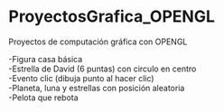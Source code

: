 # ProyectosGrafica_OPENGL
Proyectos de computación gráfica con OPENGL

-Figura casa básica <br>
-Estrella de David (6 puntas) con circulo en centro <br>
-Evento clic (dibuja punto al hacer clic) <br>
-Planeta, luna y estrellas con posición aleatoria <br>
-Pelota que rebota

